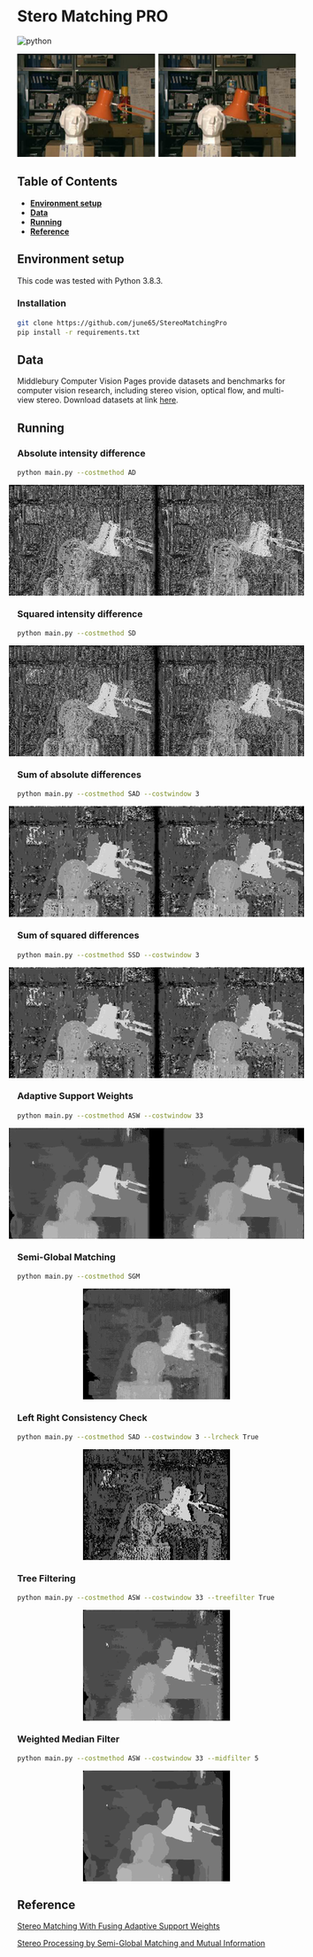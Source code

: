 # **Stero Matching PRO** 
![python](https://img.shields.io/badge/Python-14354C?style=for-the-badge&logo=python&logoColor=white)

<div align="center">

![teaser](assets/teaser.png)

</div>

## **Table of Contents** 
- [**Environment setup**](#environment-setup)
- [**Data**](#data)
- [**Running**](#running)
- [**Reference**](#Reference)

## **Environment setup**
This code was tested with Python 3.8.3.
### Installation

```bash
git clone https://github.com/june65/StereoMatchingPro
pip install -r requirements.txt
```

## **Data**
Middlebury Computer Vision Pages provide datasets and benchmarks for computer vision research, including stereo vision, optical flow, and multi-view stereo. Download datasets at link [here](https://vision.middlebury.edu/stereo/data/scenes2001/). 


## **Running**
### Absolute intensity difference
```bash
python main.py --costmethod AD
```

<div style="display: flex; justify-content: center;">
    <img src="assets/AD_left_disparity.png" alt="Image 1" style="height: 200px;"/>
    <img src="assets/AD_right_disparity.png" alt="Image 2" style="height: 200px;"/>
</div>

### Squared intensity difference
```bash
python main.py --costmethod SD
```

<div style="display: flex; justify-content: center;">
    <img src="assets/SD_left_disparity.png" alt="Image 1" style="height: 200px;"/>
    <img src="assets/SD_right_disparity.png" alt="Image 2" style="height: 200px;"/>
</div>


### Sum of absolute differences
```bash
python main.py --costmethod SAD --costwindow 3
```

<div style="display: flex; justify-content: center;">
    <img src="assets/SAD_left_disparity.png" alt="Image 1" style="height: 200px;"/>
    <img src="assets/SAD_right_disparity.png" alt="Image 2" style="height: 200px;"/>
</div>

### Sum of squared differences
```bash
python main.py --costmethod SSD --costwindow 3
```

<div style="display: flex; justify-content: center;">
    <img src="assets/SSD_left_disparity.png" alt="Image 1" style="height: 200px;"/>
    <img src="assets/SSD_right_disparity.png" alt="Image 2" style="height: 200px;"/>
</div>

### Adaptive Support Weights
```bash
python main.py --costmethod ASW --costwindow 33
```

<div style="display: flex; justify-content: center;">
    <img src="assets/ASW_left_disparity_33.png" alt="Image 1" style="height: 200px;"/>
    <img src="assets/ASW_right_disparity_33.png" alt="Image 2" style="height: 200px;"/>
</div>

### Semi-Global Matching
```bash
python main.py --costmethod SGM
```

<div style="display: flex; justify-content: center;">
    <img src="assets/SGM_aggregated_volume.png" alt="Image 1" style="height: 200px;"/>
</div>

### Left Right Consistency Check
```bash
python main.py --costmethod SAD --costwindow 3 --lrcheck True
```

<div style="display: flex; justify-content: center;">
    <img src="assets/LR_check_SAD_aggregated_disparity.png" alt="Image 1" style="height: 200px;"/>
</div>

### Tree Filtering
```bash
python main.py --costmethod ASW --costwindow 33 --treefilter True
```

<div style="display: flex; justify-content: center;">
    <img src="assets/Tree_filter_ASW_aggregated_disparity.png" alt="Image 1" style="height: 200px;"/>
</div>

### Weighted Median Filter
```bash
python main.py --costmethod ASW --costwindow 33 --midfilter 5
```

<div style="display: flex; justify-content: center;">
    <img src="assets/Mid_filter_ASW_aggregated_disparity.png" alt="Image 1" style="height: 200px;"/>
</div>

## **Reference**
[Stereo Matching With Fusing Adaptive Support Weights](https://ieeexplore.ieee.org/document/8712528)

[Stereo Processing by Semi-Global Matching and Mutual Information](https://core.ac.uk/download/pdf/11134866.pdf)













